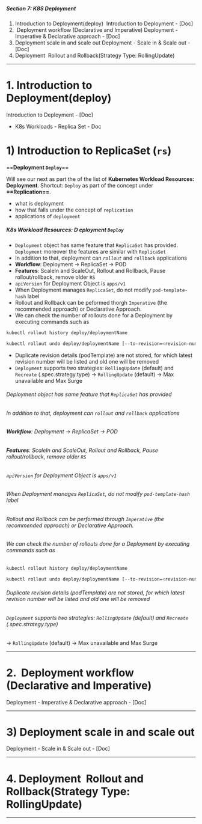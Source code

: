 ##### Section 7: K8S Deployment
1. Introduction to Deployment(deploy)
		 Introduction to Deployment - [Doc]
2.  Deployment workflow (Declarative and Imperative)
		Deployment - Imperative & Declarative approach - [Doc]
3. Deployment scale in and scale out
		Deployment - Scale in & Scale out - [Doc]
4. Deployment  Rollout and Rollback(Strategy Type: RollingUpdate)
---

# 1. Introduction to Deployment(deploy)
Introduction to Deployment - [Doc]

- K8s Workloads - Replica Set - Doc
# 1) Introduction to ReplicaSet (`rs`)

==**Deployment `Deploy`**==

Will see our next as part the of the list of **Kubernetes Workload Resources:** **Deployment**. Shortcut: `Deploy` as part of the concept under **==Replication==**. 
- what is deployment
- how that falls under the concept of `replication`
- applications of `deployment`



 
##### K8s Workload Resources: **D eployment** `Deploy`
- `Deployment` object has same feature that `ReplicaSet` has provided. 
`Deployment` moreover the features are similar with  `ReplicaSet` 
- In addition to that, deployment can *`rollout`* and `rollback` applications
- **Workflow**: Deployment -> ReplicaSet -> POD
- **Features**: ScaleIn and ScaleOut, Rollout and Rollback, Pause rollout/rollback, remove older `RS`
- `apiVersion` for Deployment Object is `apps/v1`
- When Deployment manages `ReplicaSet`, do not modify `pod-template-hash` label
- Rollout and Rollback can be peformed thorgh `Imperative` (the recommended approach) or Declarative Approach.
- We can check the number of rollouts done for a Deployment by executing commands such as
```sh
kubectl rollout history deploy/deploymentName

kubectl rollout undo deploy/deploymentName [--to-revision=<revision-number]
```
- Duplicate revision details (podTemplate) are not stored, for which latest revision number will be listed and old one will be removed
- `Deployment` supports two strategies: `RollingUpdate` (default) and `Recreate` (.spec.strategy.type)
-> `RollingUpdate` (default) -> Max unavailable and Max Surge


###### Deployment object has same feature that `ReplicaSet` has provided


###### In addition to that, deployment can *`rollout`* and `rollback` applications


###### **Workflow**: Deployment -> ReplicaSet -> POD


###### **Features**: ScaleIn and ScaleOut, Rollout and Rollback, Pause rollout/rollback, remove older `RS`


###### `apiVersion` for Deployment Object is `apps/v1`


###### When Deployment manages `ReplicaSet`, do not modify `pod-template-hash` label


###### Rollout and Rollback can be performed through `Imperative` (the recommended approach) or Declarative Approach.


###### We can check the number of rollouts done for a Deployment by executing commands such as
```sh
kubectl rollout history deploy/deploymentName

kubectl rollout undo deploy/deploymentName [--to-revision=<revision-number]
```



###### Duplicate revision details (podTemplate) are not stored, for which latest revision number will be listed and old one will be removed


###### `Deployment` supports two strategies: `RollingUpdate` (default) and `Recreate` (.spec.strategy.type)
-> `RollingUpdate` (default) -> Max unavailable and Max Surge




---
# 2.  Deployment workflow (Declarative and Imperative)
Deployment - Imperative & Declarative approach - [Doc]


---
# 3) Deployment scale in and scale out
Deployment - Scale in & Scale out - [Doc]


---
# 4. Deployment  Rollout and Rollback(Strategy Type: RollingUpdate)


---
